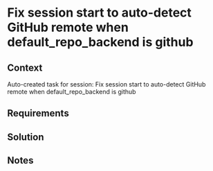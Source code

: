 # Fix session start to auto-detect GitHub remote when default_repo_backend is github

## Context

Auto-created task for session: Fix session start to auto-detect GitHub remote when default_repo_backend is github

## Requirements

## Solution

## Notes
